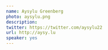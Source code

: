 ```yaml
---
name: Aysylu Greenberg
photo: aysylu.png
description:
twitter: https://twitter.com/aysylu22
url: http://aysy.lu
speaker: yes
---
```

